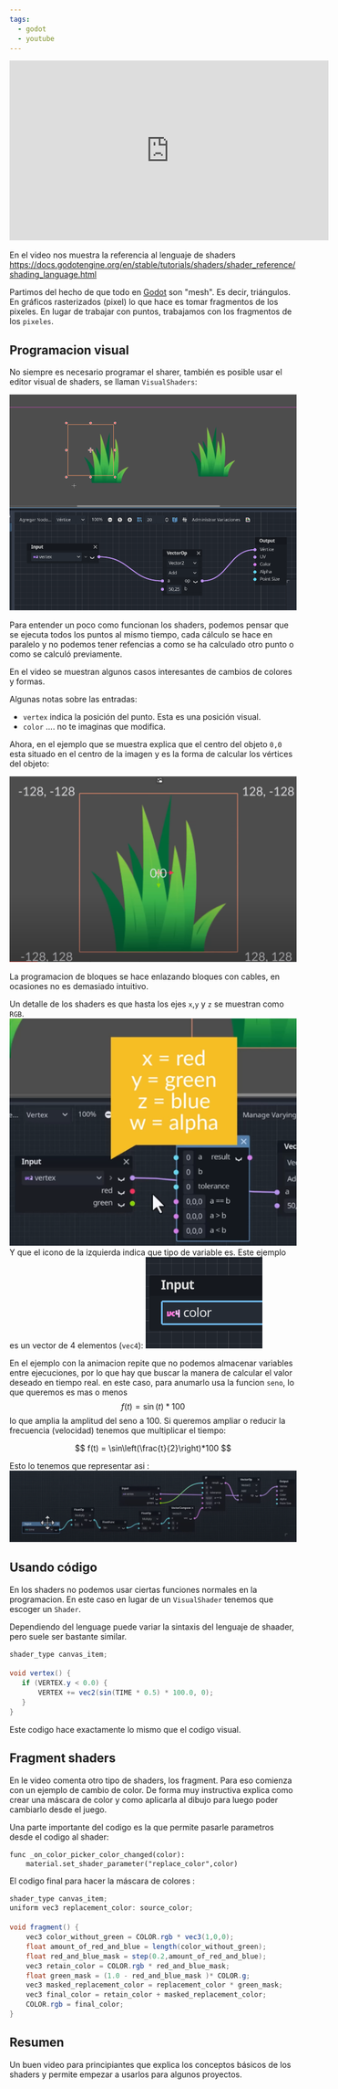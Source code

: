 ```yaml
---
tags:
  - godot
  - youtube
---
```


<iframe width="560" height="315" src="https://www.youtube.com/embed/nyFzPaWAzeQ?si=yAzSy2mDjgKn1Hb1" title="YouTube video player" frameborder="0" allow="accelerometer; autoplay; clipboard-write; encrypted-media; gyroscope; picture-in-picture; web-share" allowfullscreen></iframe>

En el video nos muestra la referencia al lenguaje de shaders
https://docs.godotengine.org/en/stable/tutorials/shaders/shader_reference/shading_language.html

Partimos del hecho de que todo en [Godot](Godot/Godot%20Engine%20-%20Desarrollo%20de%20videojuegos.md) son "mesh". Es decir, triángulos. 
En gráficos rasterizados (pixel) lo que hace es tomar fragmentos de los pixeles. En lugar de trabajar con puntos, trabajamos con los fragmentos de los `pixeles`. 

## Programacion visual
No siempre es necesario programar el sharer, también es posible usar el editor visual de shaders, se llaman `VisualShaders`: 

![](assets/Pasted%20image%2020231108221809.png)


Para entender un poco como funcionan los shaders, podemos pensar que se ejecuta todos los puntos al mismo tiempo, cada cálculo se hace en paralelo y no podemos tener refencias a como se ha calculado otro punto o como se calculó previamente. 

En el video se muestran algunos casos interesantes de cambios de colores y formas. 

Algunas notas sobre las entradas: 
- `vertex` indica la posición del punto. Esta es una posición visual. 
- `color` .... no te imaginas que modifica.


Ahora, en el ejemplo que se muestra explica que el centro del objeto `0,0` esta situado en el centro de la imagen y es la forma de calcular los vértices del objeto: 

![](assets/Pasted%20image%2020231117092353.png)

La programacion de bloques se hace enlazando bloques con cables, en ocasiones no es demasiado intuitivo. 

Un detalle de los shaders es que hasta los ejes `x`,`y`  y `z` se muestran como `RGB`. 
![](assets/Pasted%20image%2020231108230603.png)
Y que el icono de la izquierda indica que tipo de variable es. Este ejemplo es un vector de 4 elementos (`vec4`):
![](../resources/godot_vector4_input_visual.png)

En el ejemplo con la animacion repite que no podemos almacenar variables entre ejecuciones, por lo que hay que buscar la manera de calcular el valor deseado en tiempo real. en este caso, para anumarlo usa la funcion `seno`, lo que queremos es mas o menos 
$$
f(t) = \sin (t)*100
$$
lo que amplia la amplitud del seno a 100. Si queremos ampliar o reducir la frecuencia (velocidad) tenemos que multiplicar el tiempo:

$$
f(t) = \sin\left(\frac{t}{2}\right)*100
$$

Esto lo tenemos que representar asi : 
![](assets/Pasted%20image%2020231117095019.png)

## Usando código

En los shaders no podemos usar ciertas funciones normales en la programacion. En este caso en lugar de un `VisualShader` tenemos que escoger un `Shader`.

Dependiendo del lenguage puede variar la sintaxis del lenguaje de shaader, pero suele ser bastante similar.
```java
shader_type canvas_item;

void vertex() {
   if (VERTEX.y < 0.0) {
	   VERTEX += vec2(sin(TIME * 0.5) * 100.0, 0);
   }
}
```
Este codigo hace exactamente lo mismo que el codigo visual.

## Fragment shaders
En le video comenta otro tipo de shaders, los fragment.
Para eso comienza con un ejemplo de cambio de color.  De forma muy instructiva explica como crear una máscara de color y como aplicarla al dibujo para luego poder cambiarlo desde el juego. 

Una parte importante del codigo es la que permite pasarle parametros desde el codigo al shader: 
```gdscript
func _on_color_picker_color_changed(color):
	material.set_shader_parameter("replace_color",color)
```

El codigo final para hacer la máscara de colores :
```java
shader_type canvas_item;
uniform vec3 replacement_color: source_color;

void fragment() {
	vec3 color_without_green = COLOR.rgb * vec3(1,0,0);
	float amount_of_red_and_blue = length(color_without_green);
	float red_and_blue_mask = step(0.2,amount_of_red_and_blue);
	vec3 retain_color = COLOR.rgb * red_and_blue_mask;
	float green_mask = (1.0 - red_and_blue_mask )* COLOR.g;
	vec3 masked_replacement_color = replacement_color * green_mask;
	vec3 final_color = retain_color + masked_replacement_color;
	COLOR.rgb = final_color;
}

```

## Resumen
Un buen video para principiantes que explica los conceptos básicos de los shaders y permite empezar a usarlos para algunos proyectos.




